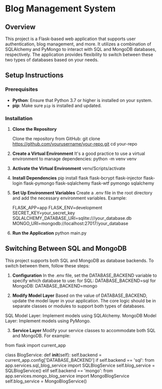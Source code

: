 # Blog Management System

## Overview

This project is a Flask-based web application that supports user authentication, blog management, and more. It utilizes a combination of SQLAlchemy and PyMongo to interact with SQL and MongoDB databases, respectively. The application provides flexibility to switch between these two types of databases based on your needs.

## Setup Instructions

### Prerequisites

- **Python**: Ensure that Python 3.7 or higher is installed on your system.
- **pip**: Make sure `pip` is installed and updated.

### Installation

1. **Clone the Repository**

   Clone the repository from GitHub:
   git clone https://github.com/yourusername/your-repo.git
   cd your-repo

2. **Create a Virtual Environment**
  It's a good practice to use a virtual environment to manage dependencies:
    python -m venv venv

3. **Activate the Virtual Environment**
    venv/Scripts/activate

4. **Install Dependencies**
    pip install flask flask-bcrypt flask-injector flask-login flask-pymongo flask-sqlalchemy flask-wtf pymongo sqlalchemy

5. **Set Up Environment Variables**
    Create a .env file in the root directory and add the necessary environment variables. Example:

    FLASK_APP=app
    FLASK_ENV=development
    SECRET_KEY=your_secret_key
    SQLALCHEMY_DATABASE_URI=sqlite:///your_database.db
    MONGO_URI=mongodb://localhost:27017/your_database

6. **Run the Application**
    python main.py

## Switching Between SQL and MongoDB
This project supports both SQL and MongoDB as database backends. To switch between them, follow these steps:

1. **Configuration**
  In the .env file, set the DATABASE_BACKEND variable to specify which database to use:
  for SQL: DATABASE_BACKEND=sql
  for MongoDB: DATABASE_BACKEND=mongo

2. **Modify Model Layer**
  Based on the value of DATABASE_BACKEND, update the model layer in your application. The core logic should be in separate classes or modules to support both types of databases.

  SQL Model Layer: Implement models using SQLAlchemy.
  MongoDB Model Layer: Implement models using PyMongo.

3. **Service Layer**
Modify your service classes to accommodate both SQL and MongoDB. For example:

from flask import current_app

class BlogService:
    def __init__(self):
        self.backend = current_app.config['DATABASE_BACKEND']
        if self.backend == 'sql':
            from app.services.sql_blog_service import SQLBlogService
            self.blog_service = SQLBlogService()
        elif self.backend == 'mongo':
            from app.services.mongo_blog_service import MongoBlogService
            self.blog_service = MongoBlogService()

